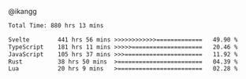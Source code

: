 @ikangg
<!--START_SECTION:waka-->

```txt
Total Time: 880 hrs 13 mins

Svelte        441 hrs 56 mins >>>>>>>>>>>>=============   49.90 %
TypeScript    181 hrs 11 mins >>>>>====================   20.46 %
JavaScript    105 hrs 37 mins >>>======================   11.92 %
Rust          38 hrs 50 mins  >========================   04.39 %
Lua           20 hrs 9 mins   >========================   02.28 %
```

<!--END_SECTION:waka-->
